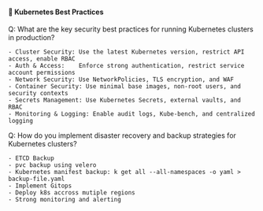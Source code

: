 #### 🧱 Kubernetes Best Practices


Q: What are the key security best practices for running Kubernetes clusters in production?
```
- Cluster Security:	Use the latest Kubernetes version, restrict API access, enable RBAC
- Auth & Access:	Enforce strong authentication, restrict service account permissions
- Network Security:	Use NetworkPolicies, TLS encryption, and WAF
- Container Security: Use minimal base images, non-root users, and security contexts
- Secrets Management: Use Kubernetes Secrets, external vaults, and RBAC
- Monitoring & Logging:	Enable audit logs, Kube-bench, and centralized logging
```


Q: How do you implement disaster recovery and backup strategies for Kubernetes clusters?
```
- ETCD Backup
- pvc backup using velero
- Kubernetes manifest backup: k get all --all-namespaces -o yaml > backup-file.yaml
- Implement Gitops
- Deploy k8s accross mutiple regions
- Strong monitoring and alerting
```

